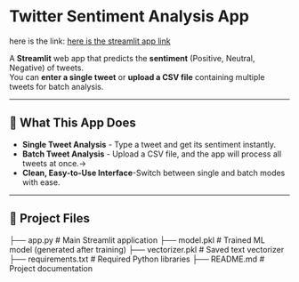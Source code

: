 # Twitter Sentiment Analysis App 
here is the link:
[here is the streamlit app link](https://tweetsentimentanalyzer-bysreenidhi2211.streamlit.app/)

A **Streamlit** web app that predicts the **sentiment** (Positive, Neutral, Negative) of tweets.  
You can **enter a single tweet** or **upload a CSV file** containing multiple tweets for batch analysis.

---

## 📌 What This App Does
- **Single Tweet Analysis** - Type a tweet and get its sentiment instantly.
- **Batch Tweet Analysis** - Upload a CSV file, and the app will process all tweets at once.->
- **Clean, Easy-to-Use Interface**-Switch between single and batch modes with ease.

---

## 📂 Project Files

├── app.py # Main Streamlit application
├── model.pkl # Trained ML model (generated after training)
├── vectorizer.pkl # Saved text vectorizer
├── requirements.txt # Required Python libraries
├── README.md # Project documentation
